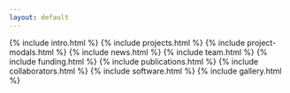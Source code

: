 ```yaml
---
layout: default
---
```

{% include intro.html %}
{% include projects.html %}
{% include project-modals.html %}
{% include news.html %}
{% include team.html %}
{% include funding.html %}
{% include publications.html %}
{% include collaborators.html %}
{% include software.html %}
{% include gallery.html %}
